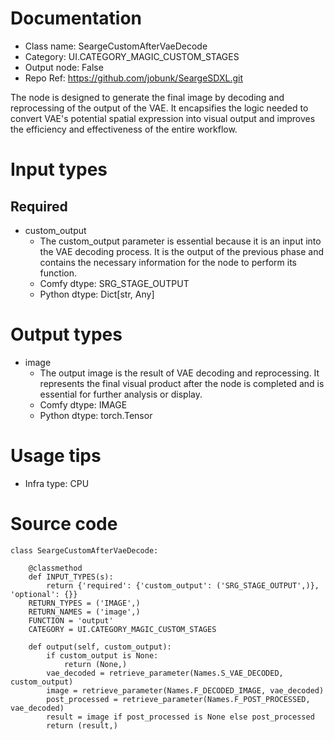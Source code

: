 # Documentation
- Class name: SeargeCustomAfterVaeDecode
- Category: UI.CATEGORY_MAGIC_CUSTOM_STAGES
- Output node: False
- Repo Ref: https://github.com/jobunk/SeargeSDXL.git

The node is designed to generate the final image by decoding and reprocessing of the output of the VAE. It encapsifies the logic needed to convert VAE's potential spatial expression into visual output and improves the efficiency and effectiveness of the entire workflow.

# Input types
## Required
- custom_output
    - The custom_output parameter is essential because it is an input into the VAE decoding process. It is the output of the previous phase and contains the necessary information for the node to perform its function.
    - Comfy dtype: SRG_STAGE_OUTPUT
    - Python dtype: Dict[str, Any]

# Output types
- image
    - The output image is the result of VAE decoding and reprocessing. It represents the final visual product after the node is completed and is essential for further analysis or display.
    - Comfy dtype: IMAGE
    - Python dtype: torch.Tensor

# Usage tips
- Infra type: CPU

# Source code
```
class SeargeCustomAfterVaeDecode:

    @classmethod
    def INPUT_TYPES(s):
        return {'required': {'custom_output': ('SRG_STAGE_OUTPUT',)}, 'optional': {}}
    RETURN_TYPES = ('IMAGE',)
    RETURN_NAMES = ('image',)
    FUNCTION = 'output'
    CATEGORY = UI.CATEGORY_MAGIC_CUSTOM_STAGES

    def output(self, custom_output):
        if custom_output is None:
            return (None,)
        vae_decoded = retrieve_parameter(Names.S_VAE_DECODED, custom_output)
        image = retrieve_parameter(Names.F_DECODED_IMAGE, vae_decoded)
        post_processed = retrieve_parameter(Names.F_POST_PROCESSED, vae_decoded)
        result = image if post_processed is None else post_processed
        return (result,)
```
